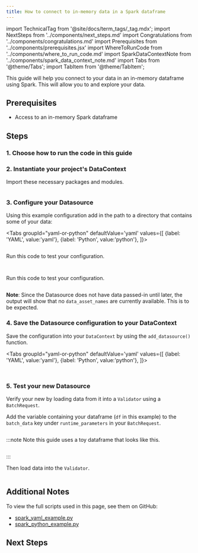 ```yaml
---
title: How to connect to in-memory data in a Spark dataframe
---
```


import TechnicalTag from '@site/docs/term_tags/_tag.mdx';
import NextSteps from '../components/next_steps.md'
import Congratulations from '../components/congratulations.md'
import Prerequisites from '../components/prerequisites.jsx'
import WhereToRunCode from '../components/where_to_run_code.md'
import SparkDataContextNote from '../components/spark_data_context_note.md'
import Tabs from '@theme/Tabs';
import TabItem from '@theme/TabItem';

This guide will help you connect to your data in an in-memory dataframe using Spark.
This will allow you to <TechnicalTag tag="validation" text="Validate" /> and explore your data.

## Prerequisites

<Prerequisites>

- Access to an in-memory Spark dataframe

</Prerequisites>

## Steps

### 1. Choose how to run the code in this guide

<WhereToRunCode />

### 2. Instantiate your project's DataContext

Import these necessary packages and modules.

```python name="tests/integration/docusaurus/connecting_to_your_data/in_memory/spark_yaml_example.py import"
```

<SparkDataContextNote />

### 3. Configure your Datasource

Using this example configuration add in the path to a directory that contains some of your data:

<Tabs
  groupId="yaml-or-python"
  defaultValue='yaml'
  values={[
  {label: 'YAML', value:'yaml'},
  {label: 'Python', value:'python'},
  ]}>

<TabItem value="yaml">

```python name="tests/integration/docusaurus/connecting_to_your_data/in_memory/spark_yaml_example.py yaml config"
```

Run this code to test your configuration.
```python name="tests/integration/docusaurus/connecting_to_your_data/in_memory/spark_yaml_example.py test yaml_config"
```

</TabItem>

<TabItem value="python">

```python name="tests/integration/docusaurus/connecting_to_your_data/in_memory/spark_python_example.py config"
```

Run this code to test your configuration.

```python name="tests/integration/docusaurus/connecting_to_your_data/in_memory/spark_python_example.py test yaml_config"
```

</TabItem>

</Tabs>

**Note**: Since the Datasource does not have data passed-in until later, the output will show that no `data_asset_names` are currently available. This is to be expected.

### 4. Save the Datasource configuration to your DataContext

Save the configuration into your `DataContext` by using the `add_datasource()` function.

<Tabs
  groupId="yaml-or-python"
  defaultValue='yaml'
  values={[
  {label: 'YAML', value:'yaml'},
  {label: 'Python', value:'python'},
  ]}>

<TabItem value="yaml">

```python name="tests/integration/docusaurus/connecting_to_your_data/in_memory/spark_yaml_example.py add datasource"
```

</TabItem>
<TabItem value="python">

```python name="tests/integration/docusaurus/connecting_to_your_data/in_memory/spark_python_example.py add datasource"
```

</TabItem>

</Tabs>

### 5. Test your new Datasource

Verify your new <TechnicalTag tag="datasource" text="Datasource" /> by loading data from it into a `Validator` using a `BatchRequest`.

Add the variable containing your dataframe (`df` in this example) to the `batch_data` key under `runtime_parameters` in your `BatchRequest`.
```python name="tests/integration/docusaurus/connecting_to_your_data/in_memory/spark_yaml_example.py batch request"
```

:::note Note this guide uses a toy dataframe that looks like this.
```python name="tests/integration/docusaurus/connecting_to_your_data/in_memory/spark_yaml_example.py dataframe"
```
:::

Then load data into the `Validator`.
```python name="tests/integration/docusaurus/connecting_to_your_data/in_memory/spark_yaml_example.py validator"
```

<Congratulations />

## Additional Notes

To view the full scripts used in this page, see them on GitHub:

- [spark_yaml_example.py](https://github.com/great-expectations/great_expectations/blob/develop/tests/integration/docusaurus/connecting_to_your_data/in_memory/spark_yaml_example.py)
- [spark_python_example.py](https://github.com/great-expectations/great_expectations/blob/develop/tests/integration/docusaurus/connecting_to_your_data/in_memory/spark_python_example.py)

## Next Steps

<NextSteps />
